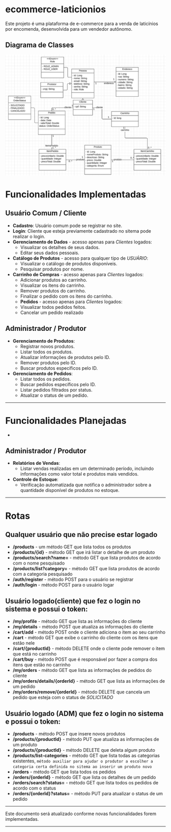 # ecommerce-laticionios
Este projeto é uma plataforma de e-commerce para a venda de laticínios por encomenda, desenvolvida para um vendedor autônomo.

## Diagrama de Classes

![Diagrama de Classes](CLASSE_UML.png)

# Funcionalidades Implementadas

## Usuário Comum / Cliente
- **Cadastro**: Usuário comum pode se registrar no site.
- **Login**: Cliente que esteja previamente cadastrado no sitema pode realizar o login.
- **Gerenciamento de Dados** - acesso apenas para *Clientes* logados:
  - Visualizar os detalhes de seus dados.
  - Editar seus dados pessoais.
- **Catálogo de Produtos** - acesso para qualquer tipo de *USUÁRIO*:
  - Visualizar o catálogo de produtos disponíveis.
  - Pesquisar produtos por nome.
- **Carrinho de Compras** - acesso apenas para *Clientes* logados:
  - Adicionar produtos ao carrinho.
  - Visualizar os itens do carrinho.
  - Remover produtos do carrinho.
  - Finalizar o pedido com os itens do carrinho.
  - **Pedidos** - acesso apenas para *Clientes* logados:
  - Visualizar todos pedidos feitos.
  - Cancelar um pedido realizado

## Administrador / Produtor
- **Gerenciamento de Produtos**:
  - Registrar novos produtos.
  - Listar todos os produtos.
  - Atualizar informações de produtos pelo ID.
  - Remover produtos pelo ID.
  - Buscar produtos específicos pelo ID.
- **Gerenciamento de Pedidos**:
  - Listar todos os pedidos.
  - Buscar pedidos específicos pelo ID.
  - Listar pedidos filtrados por status.
  - Atualizar o status de um pedido.

---

# Funcionalidades Planejadas
-

## Administrador / Produtor
- **Relatórios de Vendas**:
  - Listar vendas realizadas em um determinado período, incluindo informações como valor total e produtos mais vendidos.
- **Controle de Estoque**:
  - Verificação automatizada que notifica o administrador sobre a quantidade disponível de produtos no estoque.

---

# Rotas

## Qualquer usuário que não precise estar logado
- **/products**  - um método GET que lista todos os produtos
- **/products/{id}**  - método GET que irá listar o detalhe de um produto
- **/products/search?name=** - método GET que lista produtos de acordo com o nome pesquisado
- **/products/list?category=** - método GET que lista produtos de acordo com a categoria pesquisado
- **/auth/register** - método POST para o usuário se registrar
- **/auth/login** - método POST para o usuário logar

## Usuário logado(cliente) que fez o login no sistema e possui o token:
- **/my/profile**  - método GET que lista as informações do cliente 
- **/my/details**  - método POST que atualiza as informações do cliente
- **/cart/add**  - método POST onde o cliente adiciona o item ao seu carrinho
- **/cart**  - método GET que exibe o carrinho do cliente com os itens que estão nele
- **/cart/{productId}**  - método DELETE onde o cliente pode remover o item que está no carrinho 
- **/cart/buy**  - método POST que é responsável por fazer a compra dos itens que estão no carrinho
- **/my/orders**  - método GET que lista as informações de pedidos do cliente
- **/my/orders/details/{orderId}**  - método GET que lista as informações de um pedido
- **/my/orders/remove/{orderId}**  - método DELETE que cancela um pedido que esteja com o status de *SOLICITADO*

## Usuário logado (ADM) que fez o login no sistema e possui o token:
- **/products**  - método POST que insere novos produtos
- **/products/{productId}**  - método PUT que atualiza as informações de um produto
- **/products/{productId}**  - método DELETE que deleta algum produto
- **/products/list-categories**  - método GET que lista todas as categorias existentes, `método auxiliar para ajudar o produtor a escolher a categoria certa definida no sitema ao inserir um produto novo`
- **/orders** - método GET que lista todos os pedidos
- **/orders/{orderId}** - método GET que lista os detalhes de um pedido
- **/orders/search?status=** - método GET que lista todos os pedidos de acordo com o status
- **/orders/{orderId}?status=** - método PUT para atualizar o status de um pedido

---

Este documento será atualizado conforme novas funcionalidades forem implementadas.

---
